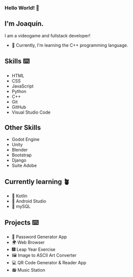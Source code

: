 ### Hello World! 👋

## I'm Joaquín.

I am a videogame and fullstack developer!

* 👾 Currently, I'm learning the C++ programming language.

## Skills ⌨️
* HTML 
* CSS
* JavaScript
* Python
* C++
* Git
* GitHub
* Visual Studio Code

## Other Skills
* Godot Engine
* Unity
* Blender
* Bootstrap
* Django
* Suite Adobe

## Currently learning 🪴
* 👾 Kotlin
* 🤖 Android Studio
* 🐬 mySQL

## Projects ⌨️
* 🔐 Password Generator App
* 🌍 Web Browser 
* 🎆 Leap Year Exercise 
* 🖼️ Image to ASCII Art Converter
* 💻 QR Code Generator & Reader App
* 📻 Music Station
<!--
**Joa98Dev/Joa98Dev** is a ✨ _special_ ✨ repository because its `README.md` (this file) appears on your GitHub profile.

Here are some ideas to get you started:

- 🔭 I’m currently working on ...
- 🌱 I’m currently learning ...
- 👯 I’m looking to collaborate on ...
- 🤔 I’m looking for help with ...
- 💬 Ask me about ...
- 📫 How to reach me: ...
- 😄 Pronouns: ...
- ⚡ Fun fact: ...
-->
